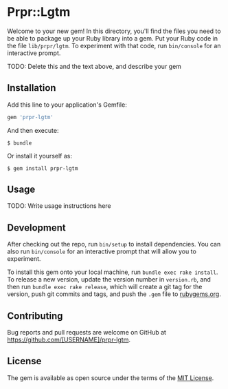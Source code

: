 # Prpr::Lgtm

Welcome to your new gem! In this directory, you'll find the files you need to be able to package up your Ruby library into a gem. Put your Ruby code in the file `lib/prpr/lgtm`. To experiment with that code, run `bin/console` for an interactive prompt.

TODO: Delete this and the text above, and describe your gem

## Installation

Add this line to your application's Gemfile:

```ruby
gem 'prpr-lgtm'
```

And then execute:

    $ bundle

Or install it yourself as:

    $ gem install prpr-lgtm

## Usage

TODO: Write usage instructions here

## Development

After checking out the repo, run `bin/setup` to install dependencies. You can also run `bin/console` for an interactive prompt that will allow you to experiment.

To install this gem onto your local machine, run `bundle exec rake install`. To release a new version, update the version number in `version.rb`, and then run `bundle exec rake release`, which will create a git tag for the version, push git commits and tags, and push the `.gem` file to [rubygems.org](https://rubygems.org).

## Contributing

Bug reports and pull requests are welcome on GitHub at https://github.com/[USERNAME]/prpr-lgtm.


## License

The gem is available as open source under the terms of the [MIT License](http://opensource.org/licenses/MIT).

